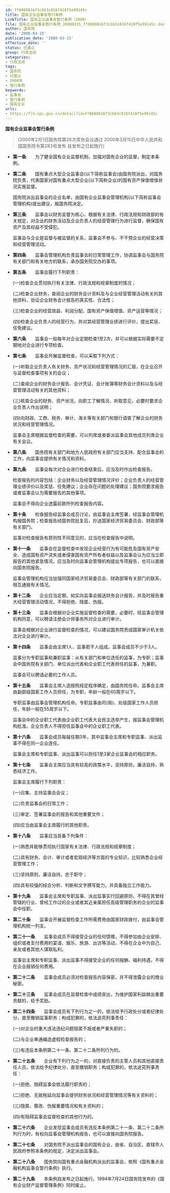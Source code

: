 ```yaml
---
id: ff8080816f3cbb3c016f410f5e99145c
title: 国有企业监事会暂行条例
LinkTitle: 国有企业监事会暂行条例（2000）
file: 国有企业监事会暂行条例_20000315_ff8080816f3cbb3c016f410f5e99145c.docx
author: 国务院
date: '2000-03-15'
publication_date: '2000-03-15'
effective_date: ''
status: 已废止
group: 行政法规
categories:
- 行政法规
tags:
- 国务院
- 已废止
- 2000年
- 暂行条例
keywords:
- 监事会
- 暂行条例
- 国有企业
urls:
- https://flk.npc.gov.cn/detail?id=ff8080816f3cbb3c016f410f5e99145c
---
```


**国有企业监事会暂行条例**

> (2000年2月1日国务院第26次常务会议通过 2000年3月15日中华人民共和国国务院令第283号发布 自发布之日起施行)

- **第一条**　　为了健全国有企业监督机制，加强对国有企业的监督，制定本条例。

- **第二条**　　国有重点大型企业监事会(以下简称监事会)由国务院派出，对国务院负责，代表国家对国有重点大型企业(以下简称企业)的国有资产保值增值状况实施监督。

  国务院派出监事会的企业名单，由国有企业监事会管理机构(以下简称监事会管理机构)提出建议，报国务院决定。

- **第三条**　　监事会以财务监督为核心，根据有关法律、行政法规和财政部的有关规定，对企业的财务活动及企业负责人的经营管理行为进行监督，确保国有资产及其权益不受侵犯。

  监事会与企业是监督与被监督的关系，监事会不参与、不干预企业的经营决策和经营管理活动。

- **第四条**　　监事会管理机构负责监事会的日常管理工作，协调监事会与国务院有关部门和有关地方的联系，承办国务院交办的事项。

- **第五条**　　监事会履行下列职责：

  (一)检查企业贯彻执行有关法律、行政法规和规章制度的情况；

  (二)检查企业财务，查阅企业的财务会计资料及与企业经营管理活动有关的其他资料，验证企业财务会计报告的真实性、合法性；

  (三)检查企业的经营效益、利润分配、国有资产保值增值、资产运营等情况；

  (四)检查企业负责人的经营行为，并对其经营管理业绩进行评价，提出奖惩、任免建议。

- **第六条**　　监事会一般每年对企业定期检查1至2次，并可以根据实际需要不定期地对企业进行专项检查。

- **第七条**　　监事会开展监督检查，可以采取下列方式：

  (一)听取企业负责人有关财务、资产状况和经营管理情况的汇报，在企业召开与监督检查事项有关的会议；

  (二)查阅企业的财务会计报告、会计凭证、会计账簿等财务会计资料以及与经营管理活动有关的其他资料；

  (三)核查企业的财务、资产状况，向职工了解情况、听取意见，必要时要求企业负责人作出说明；

  (四)向财政、工商、税务、审计、海关等有关部门和银行调查了解企业的财务状况和经营管理情况。

  监事会主席根据监督检查的需要，可以列席或者委派监事会其他成员列席企业有关会议。

- **第八条**　　国务院有关部门和地方人民政府有关部门应当支持、配合监事会的工作，向监事会提供有关情况和资料。

- **第九条**　　监事会每次对企业进行检查结束后，应当及时作出检查报告。

  检查报告的内容包括：企业财务以及经营管理情况评价；企业负责人的经营管理业绩评价以及奖惩、任免建议；企业存在问题的处理建议；国务院要求报告或者监事会认为需要报告的其他事项。

  监事会不得向企业透露前款所列检查报告内容。

- **第十条**　　检查报告经监事会成员讨论，由监事会主席签署，经监事会管理机构报国务院；检查报告经国务院批复后，抄送国家经济贸易委员会、财政部等有关部门。

  监事对检查报告有原则性不同意见的，应当在检查报告中说明。

- **第十一条**　　监事会在监督检查中发现企业经营行为有可能危及国有资产安全、造成国有资产流失或者侵害国有资产所有者权益以及监事会认为应当立即报告的其他紧急情况，应当及时向监事会管理机构提出专项报告，也可以直接向国务院报告。

  监事会管理机构应当加强同国家经济贸易委员会、财政部等有关部门的联系，相互通报有关情况。

- **第十二条**　　企业应当定期、如实向监事会报送财务会计报告，并及时报告重大经营管理活动情况，不得拒绝、隐匿、伪报。

- **第十三条**　　监事会根据对企业实施监督检查的需要，必要时，经监事会管理机构同意，可以聘请注册会计师事务所对企业进行审计。

  监事会根据对企业进行监督检查的情况，可以建议国务院责成国家审计机关依法对企业进行审计。

- **第十四条**　　监事会由主席1人、监事若干人组成。监事会成员不少于3人。

  监事分为专职监事和兼职监事：从有关部门和单位选任的监事，为专职；监事会中国务院有关部门、单位派出代表和企业职工代表担任的监事，为兼职。

  监事会可以聘请必要的工作人员。

- **第十五条**　　监事会主席人选按照规定程序确定，由国务院任命。监事会主席由副部级国家工作人员担任，为专职，年龄一般在60周岁以下。

  专职监事由监事会管理机构任命。专职监事由司(局)、处级国家工作人员担任，年龄一般在55周岁以下。

  监事会中的企业职工代表由企业职工代表大会民主选举产生，报监事会管理机构批准。企业负责人不得担任监事会中的企业职工代表。

- **第十六条**　　监事会成员每届任期3年，其中监事会主席和专职监事、派出监事不得在同一企业连任。

  监事会主席和专职监事、派出监事可以担任1至3家企业监事会的相应职务。

- **第十七条**　　监事会主席应当具有较高的政策水平，坚持原则，廉洁自持，熟悉经济工作。

  监事会主席履行下列职责：

  (一)召集、主持监事会会议；

  (二)负责监事会的日常工作；

  (三)审定、签署监事会的报告和其他重要文件；

  (四)应当由监事会主席履行的其他职责。

- **第十八条**　　监事应当具备下列条件：

  (一)熟悉并能够贯彻执行国家有关法律、行政法规和规章制度；

  (二)具有财务、会计、审计或者宏观经济等方面的专业知识，比较熟悉企业经营管理工作；

  (三)坚持原则，廉洁自持，忠于职守；

  (四)具有较强的综合分析、判断和文字撰写能力，并具备独立工作能力。

- **第十九条**　　监事会主席和专职监事、派出监事实行回避原则，不得在其曾经管辖的行业、曾经工作过的企业或者其近亲属担任高级管理职务的企业的监事会中任职。

- **第二十条**　　监事会开展监督检查工作所需费用由国家财政拨付，由监事会管理机构统一列支。

- **第二十一条**　　监事会成员不得接受企业的任何馈赠，不得参加由企业安排、组织或者支付费用的宴请、娱乐、旅游、出访等活动，不得在企业中为自己、亲友或者其他人谋取私利。

  监事会主席和专职监事、派出监事不得接受企业的任何报酬、福利待遇，不得在企业报销任何费用。

- **第二十二条**　　监事会成员必须对检查报告内容保密，并不得泄露企业的商业秘密。

- **第二十三条**　　监事会成员在监督检查中成绩突出，为维护国家利益做出重要贡献的，给予奖励。

- **第二十四条**　　监事会成员有下列行为之一的，依法给予行政处分或者纪律处分，直至撤销监事职务；构成犯罪的，依法追究刑事责任：

  (一)对企业的重大违法违纪问题隐匿不报或者严重失职的；

  (二)与企业串通编造虚假检查报告的；

  (三)有违反本条例第二十一条、第二十二条所列行为的。

- **第二十五条**　　企业有下列行为之一的，对直接负责的主管人员和其他直接责任人员，依法给予纪律处分，直至撤销职务；构成犯罪的，依法追究刑事责任：

  (一)拒绝、阻碍监事会依法履行职责的；

  (二)拒绝、无故拖延向监事会提供财务状况和经营管理情况等有关资料的；

  (三)隐匿、篡改、伪报重要情况和有关资料的；

  (四)有阻碍监事会监督检查的其他行为的。

- **第二十六条**　　企业发现监事会成员有违反本条例第二十一条、第二十二条所列行为时，有权向监事会管理机构报告，也可以直接向国务院报告。

- **第二十七条**　　对国务院不派出监事会的国有企业，由省、自治区、直辖市人民政府参照本条例的规定，决定派出监事会。

- **第二十八条**　　国务院向国有重点金融机构派出的监事会，依照《国有重点金融机构监事会暂行条例》执行。

- **第二十九条**　　本条例自发布之日起施行。1994年7月24日国务院发布的《国有企业财产监督管理条例》同时废止。
